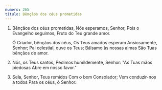 ```yaml
---
numero: 265
titulo: Bênçãos dos céus prometidas
---
```

1. Bênçãos dos céus prometidas,
   Nós esperamos, Senhor,
   Pois o Evangelho seguimos,
   Fruto do Teu grande amor.

   Ó Criador, bênçãos dos céus,
   Os Teus amados esperam
   Ansiosamente, Senhor;
   Pai celestial, ouve os Teus;
   Bálsamo às nossas almas
   São Tuas bênçãos de amor.

2. Nós, os Teus santos,
   Pedimos humildemente, Senhor:
   "As Tuas mãos piedosas
   Abre em nosso favor."

3. Sela, Senhor, Teus remidos
   Com o bom Consolador;
   Vem conduzir-nos a todos
   Para os céus, ó Senhor.
